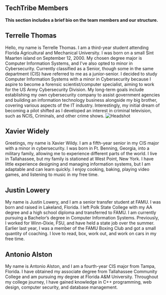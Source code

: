 ## **TechTribe Members**

**This section includes a brief bio on the team members and our structure.**

## **Terrelle Thomas**
Hello, my name is Terrelle Thomas. I am a third-year student attending Florida Agricultural and Mechanical University. I was born on a small Sint Maarten island on September 12, 2000. My chosen degree major is Computer Information Systems, and I've also opted to minor in Cybersecurity. Currently classified as a Senior, though some in the same department (CIS) have referred to me as a junior-senior. I decided to study Computer Information Systems with a minor in Cybersecurity because I aspire to become a forensic scientist/computer specialist, aiming to work for the US Army Cybersecurity Division. My long-term goals include establishing my own cybersecurity company to assist government agencies and building an information technology business alongside my big brother, covering various aspects of the IT industry. Interestingly, my initial dream of becoming a pilot shifted as I developed an interest in criminal television, such as NCIS, Criminals, and other crime shows.
![Headshot](https://github.com/cis-famu/GameTrack/assets/110430142/e0e04713-c467-43e9-93e3-ca6ca3b7b9b8)

## **Xavier Widely**
Greetings, my name is Xavier Wildy. I am a fifth-year senior in my CIS major with a minor in cybersecurity. I was born in Ft. Benning, Georgia, into a military family, allowing me to experience different parts of the world. I live in Tallahassee, but my family is stationed at West Point, New York. I have little experience designing and managing information systems, but I am adaptable and can learn quickly. I enjoy cooking, baking, playing video games, and listening to music in my free time.

## **Justin Lowery**
My name is Justin Lowery, and I am a senior transfer student at FAMU. I was born and raised in Lakeland, Florida. I left Polk State College with my AA degree and a high school diploma and transferred to FAMU. I am currently pursuing a Bachelor’s degree in Computer Information Systems. Previously, I worked for Winn-Dixie, FSU, and have held a state job over the summer. Earlier last year, I was a member of the FAMU Boxing Club and got a small quantity of coaching. I love to read, box, work out, and work on cars in my free time.


## **Antonio Alston**
My name is Antonio Alston, and I am a fourth-year CIS major from Tampa, Florida. I have obtained my associate degree from Tallahassee Community College and am pursuing my degree at Florida A&M University. Throughout my college journey, I have gained knowledge in C++ programming, web design, computer security, and database management.

